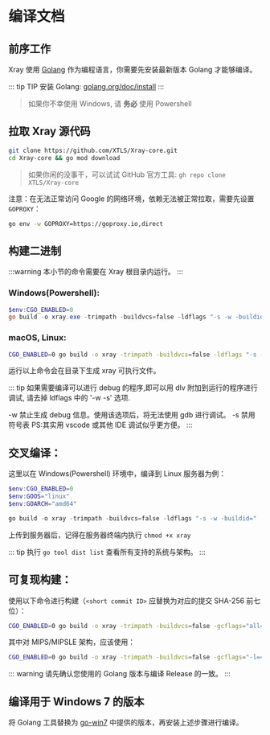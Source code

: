 # 编译文档

## 前序工作

Xray 使用 [Golang](https://golang.org/) 作为编程语言，你需要先安装最新版本 Golang 才能够编译。

::: tip TIP
安装 Golang: [golang.org/doc/install](https://golang.org/doc/install)
:::

> 如果你不幸使用 Windows, 请 **务必** 使用 Powershell

## 拉取 Xray 源代码

```bash
git clone https://github.com/XTLS/Xray-core.git
cd Xray-core && go mod download
```

> 如果你闲的没事干，可以试试 GitHub 官方工具: `gh repo clone XTLS/Xray-core`

注意：在无法正常访问 Google 的网络环境，依赖无法被正常拉取，需要先设置 `GOPROXY`：

```bash
go env -w GOPROXY=https://goproxy.io,direct
```

## 构建二进制

:::warning
本小节的命令需要在 Xray 根目录内运行。
:::

### Windows(Powershell):

```powershell
$env:CGO_ENABLED=0
go build -o xray.exe -trimpath -buildvcs=false -ldflags "-s -w -buildid=" ./main
```

### macOS, Linux:

```bash
CGO_ENABLED=0 go build -o xray -trimpath -buildvcs=false -ldflags "-s -w -buildid=" ./main
```

运行以上命令会在目录下生成 xray 可执行文件。

::: tip
如果需要编译可以进行 debug 的程序,即可以用 dlv 附加到运行的程序进行调试, 请去掉 ldflags 中的 '-w -s' 选项.

-w 禁止生成 debug 信息。使用该选项后，将无法使用 gdb 进行调试。
-s 禁用符号表
PS:其实用 vscode 或其他 IDE 调试似乎更方便。
:::

## 交叉编译：

这里以在 Windows(Powershell) 环境中，编译到 Linux 服务器为例：

```powershell
$env:CGO_ENABLED=0
$env:GOOS="linux"
$env:GOARCH="amd64"

go build -o xray -trimpath -buildvcs=false -ldflags "-s -w -buildid=" ./main
```

上传到服务器后，记得在服务器终端内执行 `chmod +x xray`

::: tip
执行 `go tool dist list` 查看所有支持的系统与架构。
:::

## 可复现构建：

使用以下命令进行构建（`<short commit ID>` 应替换为对应的提交 SHA-256 前七位）：

```bash
CGO_ENABLED=0 go build -o xray -trimpath -buildvcs=false -gcflags="all=-l=4" -ldflags="-X github.com/xtls/xray-core/core.build=<short commit ID> -s -w -buildid=" -v ./main
```

其中对 MIPS/MIPSLE 架构，应该使用：

```bash
CGO_ENABLED=0 go build -o xray -trimpath -buildvcs=false -gcflags="-l=4" -ldflags="-X github.com/xtls/xray-core/core.build=<short commit ID> -s -w -buildid=" -v ./main
```

::: warning
请先确认您使用的 Golang 版本与编译 Release 的一致。
:::

## 编译用于 Windows 7 的版本

将 Golang 工具替换为 [go-win7](https://github.com/XTLS/go-win7) 中提供的版本，再安装上述步骤进行编译。
